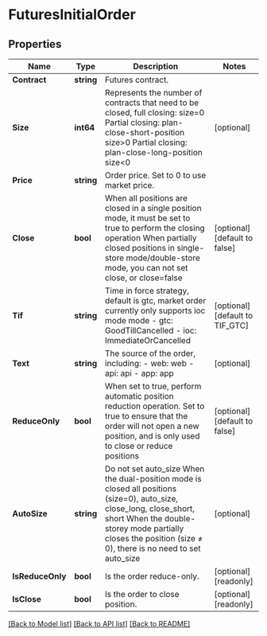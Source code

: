 # FuturesInitialOrder

## Properties

Name | Type | Description | Notes
------------ | ------------- | ------------- | -------------
**Contract** | **string** | Futures contract. | 
**Size** | **int64** | Represents the number of contracts that need to be closed, full closing: size&#x3D;0 Partial closing: plan-close-short-position size&gt;0  Partial closing: plan-close-long-position size&lt;0 | [optional] 
**Price** | **string** | Order price. Set to 0 to use market price. | 
**Close** | **bool** | When all positions are closed in a single position mode, it must be set to true to perform the closing operation When partially closed positions in single-store mode/double-store mode, you can not set close, or close&#x3D;false | [optional] [default to false]
**Tif** | **string** | Time in force strategy, default is gtc, market order currently only supports ioc mode mode  - gtc: GoodTillCancelled - ioc: ImmediateOrCancelled | [optional] [default to TIF_GTC]
**Text** | **string** | The source of the order, including: - web: web - api: api - app: app | [optional] 
**ReduceOnly** | **bool** | When set to true, perform automatic position reduction operation. Set to true to ensure that the order will not open a new position, and is only used to close or reduce positions | [optional] [default to false]
**AutoSize** | **string** | Do not set auto_size When the dual-position mode is closed all positions (size&#x3D;0), auto_size, close_long, close_short, short When the double-storey mode partially closes the position (size ≠ 0), there is no need to set auto_size | [optional] 
**IsReduceOnly** | **bool** | Is the order reduce-only. | [optional] [readonly] 
**IsClose** | **bool** | Is the order to close position. | [optional] [readonly] 

[[Back to Model list]](../README.md#documentation-for-models) [[Back to API list]](../README.md#documentation-for-api-endpoints) [[Back to README]](../README.md)


